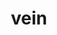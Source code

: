 ---
category: 4-letters
denotation: null
name: vein
reference_link: https://www.etymonline.com/word/vein
root_language: null
root_name: null
title: vein
type: free
word_sums:
- respelling: vein
  sum: 'Vein + '
---